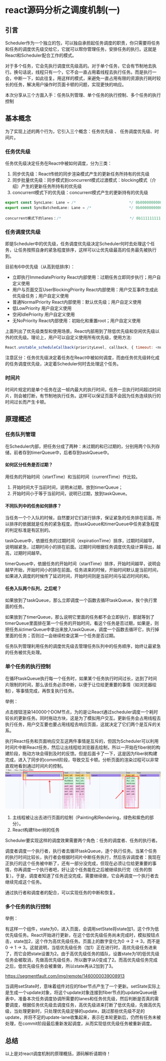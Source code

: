 # react源码分析之调度机制(一)

## 引言
Scheduler作为一个独立的包，可以独自承担起任务调度的职责，你只需要将任务和任务的调度优先级交给它，它就可以帮你管理任务，安排任务的执行。这就是React和Scheduler配合工作的模式。

对于多个任务，它会先执行调度优先级高的。对于单个任务，它会有节制地去执行。换句话说，线程只有一个，它不会一直占用着线程去执行任务。而是执行一会，中断一下，如此往复。用这样的模式，来避免一直占用有限的资源执行耗时较长的任务，解决用户操作时页面卡顿的问题，实现更快的响应。

本次分享从三个方面入手：任务队列管理、单个任务的执行控制、多个任务的执行控制

## 基本概念
为了实现上述的两个行为，它引入三个概念：任务优先级 、 任务调度优先级、时间片。

### 任务优先级
任务优先级决定任务在React中被如何调度，分为三类：

1. 同步优先级：React传统的同步渲染模式产生的更新任务所持有的优先级
2. 同步批量优先级：同步模式到concurrent模式过渡模式：blocking模式（介绍）产生的更新任务所持有的优先级
3. concurrent模式下的优先级：concurrent模式产生的更新持有的优先级
```js
export const SyncLane: Lane = /*                        */ 0b0000000000000000000000000000001;
export const SyncBatchedLane: Lane = /*                 */ 0b0000000000000000000000000000010;

concurrent模式下的lanes：/*                               */ 0b1111111111111111111111111111100;
```

### 任务调度优先级
即是Scheduler中的优先级，任务调度优先级决定Scheduler何时去处理这个任务，让任务按照自身的紧急程度排序，这样可以让优先级最高的任务最先被执行到。

目前有6中优先级（从高到低排序）：

* 立即执行ImmediatePriority	React内部使用：过期任务立即同步执行；用户自定义使用
* 用户与页面交互UserBlockingPriority	React内部使用：用户交互事件生成此优先级任务；用户自定义使用
* 普通NormalPriority	React内部使用：默认优先级；用户自定义使用
* 低LowPriority	用户自定义使用
* 空闲IdlePriority	用户自定义使用
* 无NoPriority	React内部使用：初始化和重置root；用户自定义使用

上面列出了优先级类型和使用场景。React内部用到了除低优先级和空闲优先级以外的优先级。理论上，用户可以自定义使用所有优先级，使用方法:
```js
React.unstable_scheduleCallback(priorityLevel, callback, { timeout: <number> })
```
注意区分：任务优先级决定着任务在React中被如何调度，而由任务优先级转化成的任务调度优先级，决定着Scheduler何时去处理这个任务。

### 时间片
时间片规定的是单个任务在这一帧内最大的执行时间，任务一旦执行时间超过时间片，则会被打断，有节制地执行任务。这样可以保证页面不会因为任务连续执行的时间过长而产生卡顿。

## 原理概述
### 任务队列管理
在Scheduler内部，把任务分成了两种：未过期的和已过期的，分别用两个队列存储，前者存到timerQueue中，后者存到taskQueue中。

#### 如何区分任务是否过期？
用任务的开始时间（startTime）和当前时间（currentTime）作比较。

1. 开始时间大于当前时间，说明未过期，放到timerQueue；
2. 开始时间小于等于当前时间，说明已过期，放到taskQueue。

#### 不同队列中的任务如何排序？
当任务一个个入队的时候，自然要对它们进行排序，保证紧急的任务排在前面，所以排序的依据就是任务的紧急程度。而taskQueue和timerQueue中任务紧急程度的判定标准是有区别的。

taskQueue中，依据任务的过期时间（expirationTime）排序，过期时间越早，说明越紧急，过期时间小的排在前面。过期时间根据任务调度优先级计算得出，越高，过期时间越早。

timerQueue中，依据任务的开始时间（startTime）排序，开始时间越早，说明会越早开始，开始时间小的排在前面。任务进来的时候，开始时间默认是当前时间，如果进入调度的时候传了延迟时间，开始时间则是当前时间与延迟时间的和。

#### 任务入队两个队列，之后呢？
如果放到了taskQueue，那么立即调度一个函数去循环taskQueue，挨个执行里面的任务。

如果放到了timerQueue，那么说明它里面的任务都不会立即执行，那就等到了timerQueue里面排在第一个任务的开始时间，看这个任务是否过期，如果是，则把任务从timerQueue中拿出来放入taskQueue，调度一个函数去循环它，执行掉里面的任务；否则过一会继续检查这第一个任务是否过期。

任务队列管理利用任务的调度优先级去管理任务队列中的任务顺序，始终让最紧急的任务被优先处理。

### 单个任务的执行控制
在循环taskQueue执行每一个任务时，如果某个任务执行时间过长，达到了时间片限制的时间，那么该任务必须中断，以便于让位给更重要的事情（如浏览器绘制），等事情完成，再恢复执行任务。

举例：

点击按钮渲染140000个DOM节点，为的是让React通过scheduler调度一个耗时较长的更新任务。同时拖动方块，这是为了模拟用户交互。更新任务会占用线程去执行任务，用户交互要也要占用线程去响应页面，这就决定了它们两个是互斥的关系。

执行React任务和页面响应交互这两件事情是互斥的，但因为Scheduler可以利用时间片中断React任务，然后让出线程给浏览器去绘制，所以一开始在fiber树的构建阶段，拖动方块会得到及时的反馈。但是后面卡了一下，这是因为fiber树构建完成，进入了同步的commit阶段，导致交互卡顿。分析页面的渲染过程可以非常直观地看到通过时间片的控制。
<img src='img/30-1.png' />
1. 主线程被让出去进行页面的绘制（Painting和Rendering，绿色和紫色的部分）。
2. React构建fiber树的任务

Scheduler要实现这样的调度效果需要两个角色：任务的调度者、任务的执行者。

调度者调度一个执行者，执行者去循环taskQueue，逐个执行任务。当某个任务的执行时间比较长，执行者会根据时间片中断任务执行，然后告诉调度者：我现在正执行的这个任务被中断了，还有一部分没完成，但现在必须让位给更重要的事情，你再调度一个执行者吧，好让这个任务能在之后被继续执行完（任务的恢复）。于是，调度者知道了任务还没完成，需要继续做，它会再调度一个执行者去继续完成这个任务。

通过执行者和调度者的配合，可以实现任务的中断和恢复。

### 多个任务的执行控制
举例：

有这样一个组件，state为0，进入页面，会调用setState将state加1，这个作为低优先级任务。React开始进行更新，在这个低优先级任务尚未完成时，模拟按钮点击，state加2，这个作为高优先级任务。页面上的数字变化为0 -> 2 -> 3，而不是0 -> 1 -> 3。这就说明，当低优先级任务（加1）正在进行时，高优先级任务进来了，而它会把state设置为2。由于高优先级任务的插队，设置state为1的低优先级任务会被取消，先做高优先级任务，所以数字从0变成了2。而高优先级任务完成之后，低优先级任务会被重做，所以state再从2加到了3。

https://segmentfault.com/img/remote/1460000039008913

当调用setState时，意味着组件对应的fiber节点产生了一个更新。setState实际上是生成一个update对象，将这个update对象连接到fiber节点的updateQueue链表中，准备本次任务调度协调所需要的lanes和任务优先级，然后判断是否真的需要调度，根据任务优先级去调度任务，高优先级进来打断了低优先级，先做高优先级，当处理更新时，只处理优先级足够的update，跳过那些优先级不足的update，并将不足的update-lane收集起来，表示在本轮更新后，仍然有任务未被处理，在commit阶段最后重新发起调度，从而实现低优先级任务被重新调度。

## 总结
以上是对react调度机制的原理概括，源码解析请期待！
